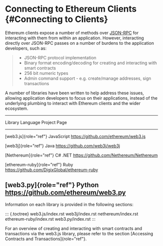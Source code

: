 Connecting to Ethereum Clients {#Connecting to Clients}
==============================

Ethereum clients expose a number of methods over
[JSON-RPC](https://github.com/ethereum/wiki/wiki/JSON-RPC) for
interacting with them from within an application. However, interacting
directly over JSON-RPC passes on a number of burdens to the application
developers, such as:

> -   JSON-RPC protocol implementation
> -   Binary format encoding/decoding for creating and interacting with
>     smart contracts
> -   256 bit numeric types
> -   Admin command support - e.g. create/manage addresses, sign
>     transactions

A number of libraries have been written to help address these issues,
allowing application developers to focus on their applications, instead
of the underlying plumbing to interact with Ethereum clients and the
wider ecosystem.

  -------------------------------------------------------------------------------------------
  Library                       Language     Project Page
  ----------------------------- ------------ ------------------------------------------------
  [web3.js]{role="ref"}         JavaScript   <https://github.com/ethereum/web3.js>

  [web3j]{role="ref"}           Java         <https://github.com/web3j/web3j>

  [Nethereum]{role="ref"}       C\# .NET     <https://github.com/Nethereum/Nethereum>

  [ethereum-ruby]{role="ref"}   Ruby         <https://github.com/DigixGlobal/ethereum-ruby>

  [web3.py]{role="ref"}         Python       <https://github.com/ethereum/web3.py>
  -------------------------------------------------------------------------------------------

Information on each library is provided in the following sections:

::: {.toctree}
web3.js/index.rst web3j/index.rst nethereum/index.rst
ethereum-ruby/index.rst web3.py/index.rst
:::

For an overview of creating and interacting with smart contracts and
transactions via the web3.js library, please refer to the section
[Accessing Contracts and Transactions]{role="ref"}.
